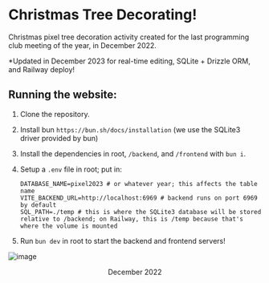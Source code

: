 # Christmas Tree Decorating!

Christmas pixel tree decoration activity created for the last programming club meeting of the year, in December 2022.

*Updated in December 2023 for real-time editing, SQLite + Drizzle ORM, and Railway deploy!

## Running the website:

1. Clone the repository.
2. Install bun `https://bun.sh/docs/installation` (we use the SQLite3 driver provided by bun)
3. Install the dependencies in root, `/backend`, and `/frontend` with `bun i`.
4. Setup a `.env` file in root; put in:

    ```env
    DATABASE_NAME=pixel2023 # or whatever year; this affects the table name
    VITE_BACKEND_URL=http://localhost:6969 # backend runs on port 6969 by default
    SQL_PATH=./temp # this is where the SQLite3 database will be stored relative to /backend; on Railway, this is /temp because that's where the volume is mounted
    ```

5. Run `bun dev` in root to start the backend and frontend servers!

![image](https://user-images.githubusercontent.com/68029599/208048490-2ba0caee-59a8-4af5-9664-9371dcb936c8.png)

<p align=center>December 2022</p>
